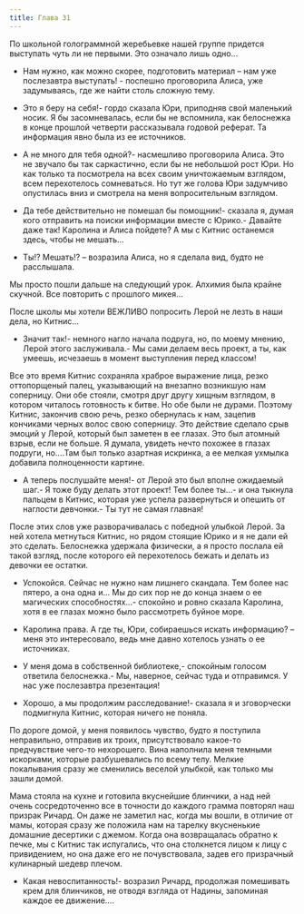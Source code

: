 ```yaml
---
title: Глава 31
---
```


По школьной голограммной жеребьевке нашей группе придется выступать чуть ли не первыми. Это означало лишь одно…

- Нам нужно, как можно скорее, подготовить материал – нам уже послезавтра выступать! - поспешно проговорила Алиса, уже задумываясь, где же найти столь сложную тему.

- Это я беру на себя!- гордо сказала Юри, приподняв свой маленький носик.  Я бы засомневалась, если бы не вспомнила, как белоснежка в конце прошлой четверти рассказывала годовой реферат. Та информация явно была из ее источников.

- А не много для тебя одной?- насмешливо проговорила Алиса. Это не звучало бы так саркастично, если бы не небольшой рост Юри. Но как только та посмотрела на всех своим уничтожаемым взглядом, всем перехотелось сомневаться. Но тут же голова Юри задумчиво опустилась вниз и смотрела на меня вопросительным взглядом.

- Да тебе действительно не помешал бы помощник!- сказала я, думая кого отправить на поиски информации вместе с Юрико.- Давайте даже так! Каролина и Алиса пойдете? А мы с Китнис останемся здесь, чтобы не мешать…

- Ты!? Мешать!? – возразила Алиса, но я сделала вид, будто не расслышала.

Мы просто пошли дальше на следующий урок. Алхимия была крайне скучной. Все повторить с прошлого микея…

После школы мы хотели ВЕЖЛИВО попросить Лерой не лезть в наши дела, но Китнис…

- Значит так!- немного нагло начала подруга, но, по моему мнению, Лерой этого заслуживала.- Мы сами делаем весь проект, а ты, как умеешь, исчезаешь в момент выступления перед классом!

Все это время Китнис сохраняла храброе выражение лица, резко оттопорщеный палец, указывающий на внезапно возникшую нам соперницу. Они обе стояли, смотря друг другу хищным взглядом, в котором читалось готовность к битве. Но обе были не дурами. Поэтому Китнис, закончив свою речь, резко обернулась к нам, зацепив кончиками черных волос свою соперницу. Это действие сделало срыв эмоций у Лерой, который был заметен в ее глазах. Это был атомный взрыв, если не больше. Я думала, увидеть нечто похожее в глазах подруги, но....Там был только азартная искринка, а ее мелкая ухмылка добавила полноценности картине. 

- А теперь послушайте меня!- от Лерой это был вполне ожидаемый шаг.- Я тоже буду делать этот проект! Тем более ты…- и она тыкнула пальцем в Китнис, которая уже успела развернуться и опешить от наглости девчонки.- Ты тут не самая главная! 

После этих слов уже разворачивалась с победной улыбкой Лерой. За ней хотела метнуться Китнис, но рядом стоящие Юрико и я не дали ей это сделать. Белоснежка удержала физически, а я просто послала ей такой взгляд, после которого ей перехотелось бежать и делать из девочки ее остатки.

- Успокойся. Сейчас не нужно нам лишнего скандала. Тем более нас пятеро, а она одна и… Мы до сих пор не до конца знаем о ее магических способностях…- спокойно и ровно сказала Каролина, хотя в ее глазах можно было рассмотреть буйное море.

- Каролина права. А где ты, Юри, собираешься искать информацию? – меня это интересовало, ведь мне давно хотелось узнать о ее источниках.

- У меня дома в собственной библиотеке,- спокойным голосом ответила белоснежка.- Мы, наверное, сейчас туда и отправимся. У нас уже послезавтра презентация!

- Хорошо, а мы продолжим расследование!- сказала я и зговорчески подмигнула Китнис, которая ничего не поняла. 

По дороге домой, у меня появилось чувство, будто я поступила неправильно, отправив их троих, присутствовало какое-то предчувствие чего-то нехорошего.  Вина наполнила меня темными искорками, которые разбушевались по всему телу. Мелкие покалывания сразу же сменились веселой улыбкой, как только мы зашли домой. 

Мама стояла на кухне и готовила вкуснейшие блинчики, а над ней очень сосредоточенно все в точности до каждого грамма повторял наш призрак Ричард. Он даже не заметил нас, когда мы вошли, в отличие от мамы, которая сразу же положила нам на тарелку вкусненькие домашние десертики с джемом. Когда она возвращалась обратно к печке, мы с Китнис так испугались, что она столкнется лицом к лицу с привидением, но она даже его не почувствовала, задев его призрачный кулинарный шедевр плечом.

- Какая невоспитанность!- возразил Ричард, продолжая помешивать крем для блинчиков, не отводя взгляда от Надины, запоминая каждое ее движение….
